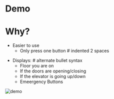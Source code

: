 <script type="text/javascript" src="processing.js"></script>

# Demo

# Why?
- Easier to use
  - Only press one button # indented 2 spaces
* Displays:      # alternate bullet syntax
  * Floor you are on
  * If the doors are opening/closing
  * If the elevator is going up/down
  * Emeergency Buttons
            
![demo](https://user-images.githubusercontent.com/85192568/192883444-a343ab08-cf4c-49ce-b8e0-49810dfbe66a.gif)

<canvas data-processing-sources="p1.paetyn_relich.pde"></canvas>
